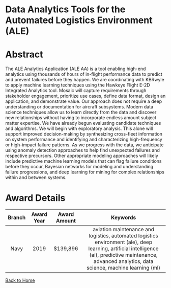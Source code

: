 
Data Analytics Tools for the Automated Logistics Environment (ALE)
==================================================================

# Abstract


The ALE Analytics Application (ALE AA) is a tool enabling high-end analytics using thousands of hours of in-flight performance data to predict and prevent failures before they happen. We are coordinating with KBRwyle to apply machine learning techniques using the Hawkeye Flight E-2D Integrated Analytics tool. Mosaic will capture requirements through stakeholder engagement, prioritize use cases, define data format, design an application, and demonstrate value. Our approach does not require a deep understanding or documentation for aircraft subsystems. Modern data science techniques allow us to learn directly from the data and discover new relationships without having to incorporate endless amount subject matter expertise. We have already begun evaluating candidate techniques and algorithms. We will begin with exploratory analysis. This alone will support improved decision-making by synthesizing cross-fleet information on system performance and identifying and characterizing high-frequency or high-impact failure patterns. As we progress with the data, we anticipate using anomaly detection approaches to help find unexpected failures and respective precursors. Other appropriate modeling approaches will likely include predictive machine learning models that can flag failure conditions before they occur, Bayesian networks for modeling and understanding failure progressions, and deep learning for mining for complex relationships within and between systems.  

# Award Details

|Branch|Award Year|Award Amount|Keywords|
| :---: | :---: | :---: | :---: |
|Navy|2019|$139,896|aviation maintenance and logistics, automated logistics environment (ale), deep learning, artificial intelligence (ai), predictive maintenance, advanced analytics, data science, machine learning (ml)|
  
  


[Back to Home](https://github.com/chrischow/dod_sbir_awards/Reports/JH/#2012)